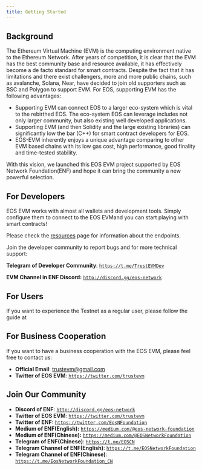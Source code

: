 ```yaml
---
title: Getting Started
---
```


## Background

The Ethereum Virtual Machine (EVM) is the computing environment native to the Ethereum Network. After years of competition, it is clear that the EVM has the best community base and resource available, it has effectively become a de facto standard for smart contracts. Despite the fact that it has limitations and there exist challengers, more and more public chains, such as avalanche, Solana, Near, have decided to join old supporters such as BSC and Polygon to support EVM. For EOS, supporting EVM has the following advantages:

* Supporting EVM can connect EOS to a larger eco-system which is vital to the rebirthed EOS. The eco-system EOS can leverage includes not only larger community, but also existing well developed applications.
* Supporting EVM (and then Solidity and the large existing libraries) can significantly low the bar (C++) for smart contract developers for EOS.
* EOS-EVM inherently enjoys a unique advantage comparing to other EVM based chains with its low gas cost, high performance, good finality and time-tested stability.

With this vision, we launched this EOS EVM project supported by EOS Network Foundation(ENF) and hope it can bring the community a new powerful selection.

## For Developers

EOS EVM works with almost all wallets and development tools. Simply configure them to connect to the EOS EVMand you can start playing with smart contracts!

Please check the [resources](./20_eos-evm-network/30_resources.md) page for information about the endpoints.

Join the developer community to report bugs and for more technical support:

**Telegram of Developer Community**: [`https://t.me/TrustEVMDev`](https://t.me/TrustEVMDev)

**EVM Channel in ENF Discord:** [`http://discord.gg/eos-network`](http://discord.gg/eos-network)

## For Users

If you want to experience the Testnet as a regular user,  please follow the guide at [](./20_eos-evm-network/20_connect-metamask.md)

## For Business Cooperation

If you want to have a business cooperation with the EOS EVM,  please feel free to contact us:

* **Official Email**: trustevm@gmail.com
* **Twitter of EOS EVM**: [`https://twitter.com/trustevm`](https://twitter.com/trustevm)

## Join Our Community

* **Discord of ENF**: [`http://discord.gg/eos-network`](http://discord.gg/eos-network)
* **Twitter of EOS EVM**: [`https://twitter.com/trustevm`](https://twitter.com/trustevm)
* **Twitter of ENF:**  [`https://twitter.com/EosNFoundation`](https://twitter.com/EosNFoundation)
* **Medium of ENF(English):** [`https://medium.com/@eos-network-foundation`](https://medium.com/@eos-network-foundation)
* **Medium of ENF(Chinese):** [`https://medium.com/@EOSNetworkFoundation`](https://medium.com/@EOSNetworkFoundation)
* **Telegram of ENF(Chinese)**: [`https://t.me/EOSCN`](https://t.me/EOSCN)
* **Telegram Channel of ENF(English)**: [`https://t.me/EOSNetworkFoundation`](https://t.me/EOSNetworkFoundation)
* **Telegram Channel of ENF(Chinese)**: [`https://t.me/EosNetworkFoundation_CN`](https://t.me/EosNetworkFoundation\_CN)
